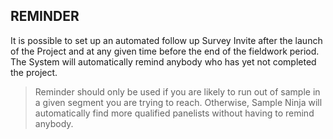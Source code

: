 ## REMINDER

It is possible to set up an automated follow up Survey Invite after the launch of the Project and at any given time before the end of the fieldwork period. The System will automatically remind anybody who has yet not completed the project.

> Reminder should only be used if you are likely to run out of sample in a given segment you are trying to reach. Otherwise, Sample Ninja will automatically find more qualified panelists without having to remind anybody.
